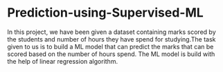 # Prediction-using-Supervised-ML
In this project, we have been given a dataset containing marks scored by the students and number of hours they have spend for studying.The task given to us is to build a ML model
that can predict the marks that can be scored based on the number of hours spend.
The ML model is build with the help of linear regression algorithm.
